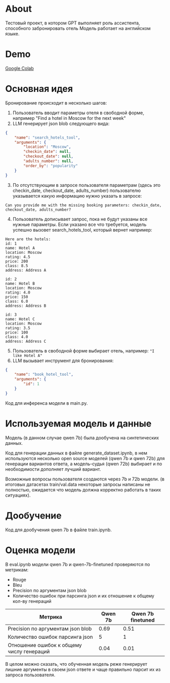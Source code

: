 # About
Тестовый проект, в котором GPT выполняет роль ассистента, способного забронировать отель
Модель работает на английском языке.

# Demo
[Google Colab](https://colab.research.google.com/drive/1dgFhlSbSAHsxxX6Api24uohhq30kfKpG?usp=sharing)

# Основная идея
Бронирование происходит в несколько шагов: 
1. Пользователь вводит параметры отеля в свободной форме, например "Find a hotel in Moscow for the next week"
2. LLM генерирует json blob следующего вида:
```json
{
    "name": "search_hotels_tool",
    "arguments": {
        "location": "Moscow",
        "checkin_date": null,
        "checkout_date": null,
        "adults_number": null,
        "order_by": "popularity"
    }
}
```

3. По отсутствующим в запросе пользователя параметрам (здесь это checkin_date, checkout_date, adults_number) пользователю указывается какую информацию нужно указать в запросе:

```Can you provide me with the missing booking parameters: checkin_date, checkout_date, adults_number?```

4. Пользователь дописывает запрос, пока не будут указаны все нужные параметры. Если указано все что требуется, модель успешно вызовет search_hotels_tool, который вернет например:
```
Here are the hotels:
id: 1
name: Hotel A
location: Moscow
rating: 4.5
price: 200
class: 8.5
address: Address A

id: 2
name: Hotel B
location: Moscow
rating: 4.0
price: 150
class: 6.0
address: Address B

id: 3
name: Hotel C
location: Moscow
rating: 3.5
price: 100
class: 4.0
address: Address C
```
5. Пользователь в свободной форме выбирает отель, например: ```"I like Hotel A"```
6. LLM вызывает инструмент для бронирования:
```json
{
    "name": "book_hotel_tool",
    "arguments": {
        "id": 1
    }
}
```
Код для инференса модели в main.py.

# Используемая модель и данные
Модель (в данном случае qwen 7b) была дообучена на синтетических данных.

Код для генерации данных в файле generate_dataset.ipynb, в нем используются несколько open source моделей (qwen 7b и qwen 72b) для генерации вариантов ответа, а модель-судья (qwen 72b) выбирает и по необходимости дополняет лучший вариант.

Возможные вопросы пользователя создаются через 7b и 72b модели. (в итоговых датасетах train/val.data некоторые запросы написаны не полностью, ожидается что модель должна корректно работать в таких ситуациях).

# Дообучение
Код для дообучения qwen 7b в файле train.ipynb.

# Оценка модели
В eval.ipynb модели qwen 7b и qwen-7b-finetuned проверяются по метрикам:
- Rouge
- Bleu
- Precision по аргументам json blob
- Количество ошибок при парсинга json и их отношение к общему кол-ву генераций

| Метрика | Qwen 7b | Qwen 7b finetuned |
|---|---|---|
| Precision по аргументам json blob | 0.69 | 0.51 |
| Количество ошибок парсинга json | 5 | 1 |
| Отношение ошибок к общему числу генераций | 0.04 | 0.01 |

В целом можно сказать, что обученная модель реже генерирует лишние аргументы в своем json ответе и чаще правильно парсит их из запроса пользователя.
